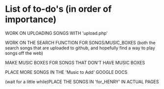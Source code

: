 # List of to-do's (in order of importance)



WORK ON UPLOADING SONGS WITH 'upload.php'

WORK ON THE SEARCH FUNCTION FOR SONGS/MUSIC_BOXES  (both the search songs that are uploaded to github, and hopefully find a way to play songs off the web)

MAKE MUSIC BOXES FOR SONGS THAT DON'T HAVE MUSIC BOXES

PLACE MORE SONGS IN THE 'Music to Add' GOOGLE DOCS

(wait for a little while)PLACE THE SONGS IN 'for_HENRY' IN ACTUAL PAGES
